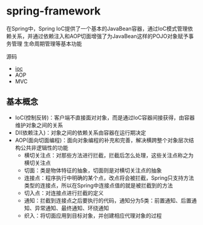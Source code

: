 #   spring-framework


在Spring中，Spring IoC提供了一个基本的JavaBean容器，通过IoC模式管理依赖关系，并通过依赖注入和AOP切面增强了为JavaBean这样的POJO对象赋予事务管理
生命周期管理等基本功能

源码

-   [ioc](ioc/README.md)
-   AOP
-   MVC

##  基本概念
-   IoC(控制反转)：客户端不直接面对对象，而是通过IoC容器间接获得，由容器维护对象之间的关系
-   DI(依赖注入)：对象之间的依赖关系由容器在运行期决定
-   AOP(面向切面编程)：面向对象编程的补充和完善，解决横跨整个对象层次结构公共非逻辑性的功能
    -   横切关注点：对那些方法进行拦截，拦截后怎么处理，这些关注点称之为横切关注点
    -   切面：类是物体特征的抽象，切面则是对横切关注点的抽象
    -   连接点：程序执行中明确的某个点，改点将会被拦截，Spring只支持方法类型的连接点，所以在Spring中连接点值的就是被拦截到的方法
    -   切入点：对连接点进行拦截的定义
    -   通知：拦截到连接点之后要执行的代码，通知分为5类：前置通知、后置通知、异常通知、最终通知、环绕通知
    -   织入：将切面应用到目标对象，并创建相应代理对象的过程